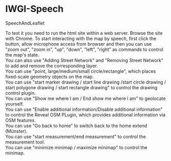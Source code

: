 IWGI-Speech
===========

SpeechAndLeaflet

To test it you need to run the html site within a web server. Browse the site with Chrome. To start interacting with the map by speech, first click the button, allow microphone access from browser and then you can use "zoom out", "zoom in", "up", "down", "left", "right" as commands to control the map's state.  
You can also use "Adding Street Network" and "Removing Street Network" to add and remove the corresponding layer.  
You can use "point, large/medium/small circle/rectangle", which places fixed-scale geometry objects on the map.  
You can use "start marker drawing / start line drawing /start circle drawing / start polygone drawing / start rectangle drawing" to control the drawing control plugin.  
You can use "Show me where I am / End show me where I am" to geolocate yourself.  
You can use "Enable additional information/Disable additional information" to control the Reveal OSM PLugin, which provides additional information via OSM features.  
You can use "Go back to home" to switch back to the home extend (Münster).  
You can use "start measurement/end measurement" to control the measurement tool.  
You can use "minimize minimap / maximize minimap" to control the minimap.


